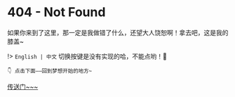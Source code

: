 # 404 - Not Found

如果你来到了这里，那一定是我做错了什么，还望大人饶恕啊！拿去吧，这是我的膝盖~ 


!> `English | 中文` 切换按键是没有实现的哈，不能点哟！🤣

`👇 点击下面——回到梦想开始的地方~`

[传送门~~~](/)
